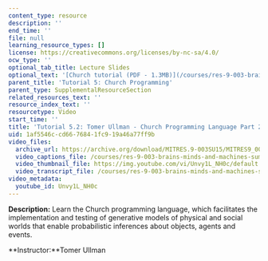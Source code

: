 ```yaml
---
content_type: resource
description: ''
end_time: ''
file: null
learning_resource_types: []
license: https://creativecommons.org/licenses/by-nc-sa/4.0/
ocw_type: ''
optional_tab_title: Lecture Slides
optional_text: '[Church tutorial (PDF - 1.3MB)](/courses/res-9-003-brains-minds-and-machines-summer-course-summer-2015/resources/mitres_9_003sum15_tut5)'
parent_title: 'Tutorial 5: Church Programming'
parent_type: SupplementalResourceSection
related_resources_text: ''
resource_index_text: ''
resourcetype: Video
start_time: ''
title: 'Tutorial 5.2: Tomer Ullman - Church Programming Language Part 2'
uid: 1af5546c-cd66-7684-1fc9-19a46a77ff9b
video_files:
  archive_url: https://archive.org/download/MITRES.9-003SU15/MITRES9_003SU15_Tutorial_5-2_300k.mp4
  video_captions_file: /courses/res-9-003-brains-minds-and-machines-summer-course-summer-2015/79cb569489db552e9a0551f97cbd18b8_Unvy1L_NH0c.vtt
  video_thumbnail_file: https://img.youtube.com/vi/Unvy1L_NH0c/default.jpg
  video_transcript_file: /courses/res-9-003-brains-minds-and-machines-summer-course-summer-2015/278e440c70e73401c19ca369fa0c3209_Unvy1L_NH0c.pdf
video_metadata:
  youtube_id: Unvy1L_NH0c
---
```


**Description:** Learn the Church programming language, which facilitates the implementation and testing of generative models of physical and social worlds that enable probabilistic inferences about objects, agents and events.

**Instructor:**Tomer Ullman

